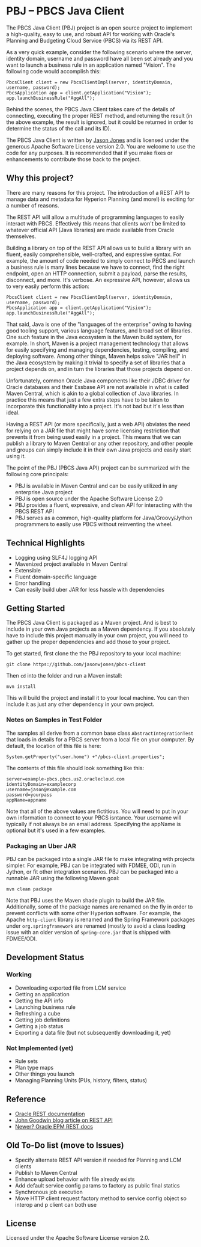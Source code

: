 # PBJ – PBCS Java Client

The PBCS Java Client (PBJ) project is an open source project to implement a high-quality, easy to 
use, and robust API for working with Oracle's Planning and Budgeting Cloud Service (PBCS) via its 
REST API.

As a very quick example, consider the following scenario where the server, identity domain, username
and password have all been set already and you want to launch a business rule in an application
named "Vision". The following code would accomplish this:
 
```
PbcsClient client = new PbcsClientImpl(server, identityDomain, username, password);
PbcsApplication app = client.getApplication("Vision");
app.launchBusinessRule("AggAll"); 
```

Behind the scenes, the PBCS Java Client takes care of the details of connecting, executing the
proper REST method, and returning the result (in the above example, the result is ignored, but it
could be returned in order to determine the status of the call and its ID).

The PBCS Java Client is written by [Jason Jones](https://www.jasonwjones.com) and is licensed under the generous Apache Software License version 2.0. You are welcome to use the code for any purposes. It is recommended that if you make fixes or enhancements to contribute those back to the project.


## Why this project?

There are many reasons for this project. The introduction of a REST API to manage data and metadata
for Hyperion Planning (and more!) is exciting for a number of reasons.

The REST API will allow a multitude of programming languages to easily interact with PBCS. 
Effectively this means that clients won't be limited to whatever official API (Java libraries) are
made available from Oracle themselves. 

Building a library on top of the REST API allows us to build a library with an fluent, easily 
comprehensible, well-crafted, and expressive syntax. For example, the amount of code needed to 
simply connect to PBCS and launch a business rule is many lines because we have to connect, find the
right endpoint, open an HTTP connection, submit a payload, parse the results, disconnect, and more.
It's verbose. An expressive API, however, allows us to very easily perform this action:

```
PbcsClient client = new PbcsClientImpl(server, identityDomain, username, password);
PbcsApplication app = client.getApplication("Vision");
app.launchBusinessRule("AggAll"); 
```

That said, Java is one of the "languages of the enterprise" owing to having good tooling support,
various language features, and broad set of libraries. One such feature in the Java ecosystem is the
Maven build system, for example. In short, Maven is a project management technology that allows for
easily specifying and managing dependencies, testing, compiling, and deploying software. Among other
things, Maven helps solve "JAR hell" in the Java ecosystem by making it trivial to specify a set
of libraries that a project depends on, and in turn the libraries that those projects depend on.

Unfortunately, common Oracle Java components like their JDBC driver for Oracle databases and their
Essbase API are not available in what is called Maven Central, which is akin to a global collection
of Java libraries. In practice this means that just a few extra steps have to be taken to 
incorporate this functionality into a project. It's not bad but it's less than ideal. 

Having a REST API (or more specifically, just a web API) obviates the need for relying on a JAR file
that might have some licensing restriction that prevents it from being used easily in a project. 
This means that we can publish a library to Maven Central or any other repository, and other people
and groups can simply include it in their own Java projects and easily start using it.  

The point of the PBJ (PBCS Java API) project can be summarized with the following core principals:

 * PBJ is available in Maven Central and can be easily utilized in any enterprise Java project
 * PBJ is open source under the Apache Software License 2.0 
 * PBJ provides a fluent, expressive, and clean API for interacting with the PBCS REST API
 * PBJ serves as a common, high-quality platform for Java/Groovy/Jython programmers to easily use 
   PBCS without reinventing the wheel.   


## Technical Highlights

 * Logging using SLF4J logging API
 * Mavenized project available in Maven Central
 * Extensible
 * Fluent domain-specific language
 * Error handling 
 * Can easily build uber JAR for less hassle with dependencies
 

## Getting Started

The PBCS Java Client is packaged as a Maven project. And is best to include in your own Java projects
as a Maven dependency. If you absolutely have to include this project manually in your own project,
you will need to gather up the proper dependencies and add those to your project. 

To get started, first clone the the PBJ repository to your local machine:

```
git clone https://github.com/jasonwjones/pbcs-client
```

Then `cd` into the folder and run a Maven install:

```
mvn install
```

This will build the project and install it to your local machine. You can then include it 
as just any other dependency in your own project. 


### Notes on Samples in Test Folder

The samples all derive from a common base class `AbstractIntegrationTest` that loads in details for a PBCS server from a local file on your computer. By default, the location of this file is here:

```
System.getProperty("user.home") +"/pbcs-client.properties";
```

The contents of this file should look something like this:

```
server=example-pbcs.pbcs.us2.oraclecloud.com
identityDomain=examplecorp
username=jason@example.com
password=yourpass
appName=appname
```

Note that all of the above values are fictitious. You will need to put in your own information to connect to your PBCS isntance. Your username will typically if not always be an email address. Specifying the appName is optional but it's used in a few examples.


### Packaging an Uber JAR

PBJ can be packaged into a single JAR file to make integrating with projects simpler. For example,
PBJ can be integrated with FDMEE, ODI, run in Jython, or fit other integration scenarios. PBJ can 
be packaged into a runnable JAR using the following Maven goal:

```
mvn clean package
```

Note that PBJ uses the Maven shade plugin to build the JAR file. Additionally, some of the package
names are renamed on the fly in order to prevent conflicts with some other Hyperion software. For 
example, the Apache `http-client` library is renamed and the Spring Framework packages under 
`org.springframework` are renamed (mostly to avoid a class loading issue with an older version of
`spring-core.jar` that is shipped with FDMEE/ODI.


## Development Status

### Working

- Downloading exported file from LCM service
- Getting an application
- Getting the API info
- Launching business rule
- Refreshing a cube
- Getting job definitions
- Getting a job status
- Exporting a data file (but not subsequently downloading it, yet)

### Not Implemented (yet)

- Rule sets
- Plan type maps
- Other things you launch
- Managing Planning Units (PUs, history, filters, status)  


## Reference

 * [Oracle REST documentation](https://docs.oracle.com/cloud/latest/pbcs_common/CREST.pdf)
 * [John Goodwin blog article on REST API](http://john-goodwin.blogspot.com/2015/09/planning-rest-api.html)
 * [Newer? Oracle EPM REST docs](https://docs.oracle.com/cloud/latest/epm-common/PREST/PREST.pdf)


## Old To-Do list (move to Issues)

- Specify alternate REST API version if needed for Planning and LCM clients
- Publish to Maven Central
- Enhance upload behavior with file already exists
- Add default service config params to factory as public final statics
- Synchronous job execution
- Move HTTP client request factory method to service config object so interop and p client can both use


## License

Licensed under the Apache Software License version 2.0.